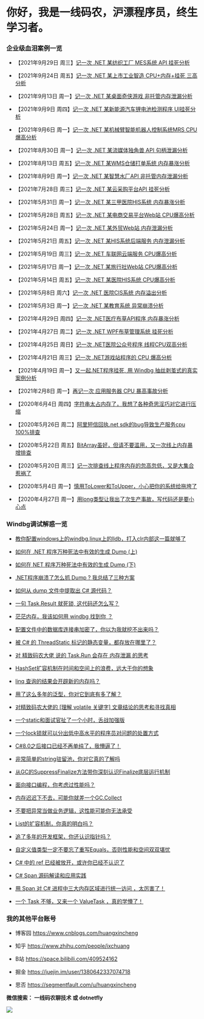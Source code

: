# 你好，我是一线码农，沪漂程序员，终生学习者。

### 企业级血泪案例一览

- 【2021年9月29日 周三】[记一次 .NET 某纺织工厂 MES系统 API 挂死分析](https://mp.weixin.qq.com/s?__biz=MjM5MzI5Mzg1OA==&mid=2247491055&idx=1&sn=9c7eebd936e44cd017cb30129289a591&chksm=a6986ea291efe7b431903c9485129a7e8820a17f6d854e8d62002283b3f63886f5ce9b3fd01e&token=626411257&lang=zh_CN#rd)

- 【2021年9月24日 周五】[记一次 .NET 某上市工业智造 CPU+内存+挂死 三高分析](https://mp.weixin.qq.com/s?__biz=MjM5MzI5Mzg1OA==&mid=2247490989&idx=1&sn=f3c3ed64d2295e214d1928481e691d85&chksm=a6986ee091efe7f63ac2fd28962601f8281a8a130162bad833d9dba94066cf84d3b28e087d8e&token=701691187&lang=zh_CN#rd)

- 【2021年9月13日 周一】[记一次 .NET 某桌面奇侠游戏 非托管内存泄漏分析](https://mp.weixin.qq.com/s?__biz=MjM5MzI5Mzg1OA==&mid=2247490920&idx=1&sn=a9576a41dd750c95b51ff93c4b570df6&chksm=a6986e2591efe73370a20cfe98f0194f35188d36be67859e6caffeb34ab9675c0b59d0f49d83&token=856751850&lang=zh_CN#rd)


- 【2021年9月9日 周四】[记一次 .NET 某新能源汽车锂电池检测程序 UI挂死分析](https://mp.weixin.qq.com/s?__biz=MjM5MzI5Mzg1OA==&mid=2247490893&idx=1&sn=9aad7d69cd643c492c9bf6b4c81df7ed&chksm=a6986e0091efe71687d5961c8b2875273c8bc54caac12268390d1106beb283565d9e9f8897ee&token=4079707&lang=zh_CN#rd)


- 【2021年9月6日 周一】[记一次 .NET 某机械臂智能机器人控制系统MRS CPU爆高分析](https://mp.weixin.qq.com/s?__biz=MjM5MzI5Mzg1OA==&mid=2247490844&idx=1&sn=edabd1c23f1415cf02cf9de8112911f3&chksm=a6986e5191efe74756f481aa0cda04db8aa28f493e9831b5abfa39d5c8a884fe3bf064b6a3e8&token=331306558&lang=zh_CN#rd)

- 【2021年8月30日 周一】[记一次 .NET 某流媒体独角兽 API 句柄泄漏分析](https://mp.weixin.qq.com/s?__biz=MjM5MzI5Mzg1OA==&mid=2247490781&idx=1&sn=1c406cf01674635081de6eb46f2da6cf&chksm=a6986f9091efe6864a9af05ea293272f9d42587fb1863ce9e76286e885812f9b403c41126aa8&token=1740393079&lang=zh_CN#rd)

- 【2021年8月13日 周五】[记一次 .NET 某WMS仓储打单系统 内存暴涨分析](https://mp.weixin.qq.com/s?__biz=MjM5MzI5Mzg1OA==&mid=2247490712&idx=1&sn=a5aeda6ea8f104797ab5899b76a922c5&chksm=a6986fd591efe6c321fc12ac259b19aa06352893be3cefd9671b3923712ac1418b1d0738fc68&token=1696634563&lang=zh_CN#rd)

- 【2021年8月9日 周一】[记一次 .NET 某智慧水厂API 非托管内存泄漏分析](https://mp.weixin.qq.com/s?__biz=MjM5MzI5Mzg1OA==&mid=2247490660&idx=1&sn=bda79f4f875255390a01f6e2fa978241&chksm=a6986f2991efe63fd144a0c7e4bc4bb6a9a4caa418f5cbbbf378ac47a2d18fbb1dca96ab140f&token=1645169107&lang=zh_CN#rd)

- 【2021年7月28日 周三】[记一次 .NET 某云采购平台API 挂死分析](https://mp.weixin.qq.com/s?__biz=MjM5MzI5Mzg1OA==&mid=2247490583&idx=1&sn=f54b9fd41706f4a1e2daff8307aa9da2&chksm=a6986f5a91efe64c045300835a990ff373c8c1243a1efc0d6fcf7f6c54a3c04ccec34c821de0&token=1138751196&lang=zh_CN#rd)

- 【2021年5月31日 周一】[记一次 .NET 某三甲医院HIS系统 内存暴涨分析](https://mp.weixin.qq.com/s?__biz=MjM5MzI5Mzg1OA==&mid=2247490175&idx=1&sn=6db917cd912e5585364aff57c9f4ceea&chksm=a698693291efe02474bbd52ce004c58d77cfda14663afb7ee00d490359c90df02d6fc46b5b5b&token=1861625626&lang=zh_CN#rd)

- 【2021年5月28日 周五】[记一次 .NET 某电商交易平台Web站 CPU爆高分析](https://mp.weixin.qq.com/s?__biz=MjM5MzI5Mzg1OA==&mid=2247490153&idx=1&sn=8fcab265770b0daad9928f631e7d0dbf&chksm=a698692491efe03299075a17b950a5cf584be714aea7d73f3ffeb59b25252d97645504713042&token=796142711&lang=zh_CN#rd)

- 【2021年5月24日 周一】[记一次 .NET 某外贸Web站 内存泄漏分析](https://mp.weixin.qq.com/s?__biz=MjM5MzI5Mzg1OA==&mid=2247490027&idx=1&sn=235bbe529ec0e1a3431122de64502921&chksm=a6986aa691efe3b0dbfa5f4ddb7e21cfad4c875fc958844696e4f480d847b82c5556a3fb27bc&token=796142711&lang=zh_CN#rd)

- 【2021年5月21日 周五】[记一次 .NET 某HIS系统后端服务 内存泄漏分析](https://mp.weixin.qq.com/s?__biz=MjM5MzI5Mzg1OA==&mid=2247489999&idx=1&sn=5090587e668d6095f6d1f17424ae0f1c&chksm=a6986a8291efe3940973783639f6ee26f31bbab6c08fa54d2687d35df3e0c9233fbe2918fc29&token=95934485&lang=zh_CN#rd)

- 【2021年5月19日 周三】[记一次 .NET 车联网云端服务 CPU爆高分析](https://mp.weixin.qq.com/s?__biz=MjM5MzI5Mzg1OA==&mid=2247489981&idx=1&sn=1445c1e6157542e6e1cc351481903d54&chksm=a6986af091efe3e6d493a8a966b8e18e3699c087e41359cd935d958208c12edfe4bbc2438466&token=749169776&lang=zh_CN#rd)

- 【2021年5月17日 周一】[记一次 .NET 某旅行社Web站 CPU爆高分析](https://mp.weixin.qq.com/s?__biz=MjM5MzI5Mzg1OA==&mid=2247489952&idx=1&sn=d062734cdc37ee0b8b6eb8b7abcc792d&chksm=a6986aed91efe3fb009112dc19a2c8a844201fa632c1a7fd1cc900c819fd80544f30caecc755&token=749169776&lang=zh_CN#rd)

- 【2021年5月14日 周五】[记一次 .NET 某医院HIS系统 CPU爆高分析](https://mp.weixin.qq.com/s?__biz=MjM5MzI5Mzg1OA==&mid=2247489931&idx=1&sn=4dc0b99b1abeb9eaa01ef8621a7a0c82&chksm=a6986ac691efe3d0332177fcf0ca382d2b24da0c80ba60e1166d754077cc6c62e3e8d99a111b&token=1711976643&lang=zh_CN#rd)

- 【2021年5月8日 周六】[记一次 .NET 医院CIS系统 内存溢出分析](https://mp.weixin.qq.com/s?__biz=MjM5MzI5Mzg1OA==&mid=2247489873&idx=1&sn=91e2f6550adf263e51be407b413da4af&chksm=a6986a1c91efe30ac1501f8305fca75778063db703656883d0c6f8e34581f5c4f07bacb2c69f&token=164115488&lang=zh_CN#rd)

- 【2021年5月3日 周一】[记一次 .NET 某教育系统 异常崩溃分析](https://mp.weixin.qq.com/s?__biz=MjM5MzI5Mzg1OA==&mid=2247489829&idx=1&sn=34e6169a43eb5ecc42a51761a894b7a3&chksm=a6986a6891efe37ea1720c0065cf942749d5ed24b2896189ec48974a3d4f28c0736ebd53a377&token=2092322748&lang=zh_CN#rd)

- 【2021年4月29日 周四】[记一次 .NET医疗布草API程序 内存暴涨分析](https://mp.weixin.qq.com/s?__biz=MjM5MzI5Mzg1OA==&mid=2247489805&idx=1&sn=f3467d62ffd2909611255c0bd53cb469&chksm=a6986a4091efe356b1664013a1ffa614e1ae6cef8618b240adc97068ea6e6faf378f449e6494&token=1292573312&lang=zh_CN#rd)

- 【2021年4月27日 周二】[记一次 .NET WPF布草管理系统 挂死分析](https://mp.weixin.qq.com/s?__biz=MjM5MzI5Mzg1OA==&mid=2247489772&idx=1&sn=a7781ada0ca36f126dead62c5daa6d47&chksm=a6986ba191efe2b7f9afae6788d5b976e0e4c1941c8f8bd21efef5ee844c7ba6355777e93e26&token=1292573312&lang=zh_CN#rd)

- 【2021年4月25日 周日】[记一次 .NET医院公众号程序 线程CPU双高分析](https://mp.weixin.qq.com/s?__biz=MjM5MzI5Mzg1OA==&mid=2247489751&idx=1&sn=8dc23fc83dd698887bc12bdae5eb5996&chksm=a6986b9a91efe28c69e3fadda0e878f8b047eb73b45bed188ff1b4036c5979d3631077b4ee23&token=430418757&lang=zh_CN#rd)

- 【2021年4月21日 周三】[记一次 .NET游戏站程序的 CPU 爆高分析](https://mp.weixin.qq.com/s?__biz=MjM5MzI5Mzg1OA==&mid=2247489684&idx=1&sn=554f5194c3c83da43ca2fc81846aa260&chksm=a6986bd991efe2cfe9efc00a5ab1ff161e40994bfaac9b350a9c4d7bdfb8b3fed0fd14896a8c&token=1961578048&lang=zh_CN#rd)

- 【2021年4月19日 周一】[又一起.NET程序挂死, 用 Windbg 抽丝剥茧式的真实案例分析](https://mp.weixin.qq.com/s?__biz=MjM5MzI5Mzg1OA==&mid=2247489632&idx=1&sn=b7946a760062edf6cf0df82fa0503169&chksm=a6986b2d91efe23b79aa9061a2f54b61fa5141e330e810e4b576bf4fa92fc2ef78d712bec896&token=1961578048&lang=zh_CN#rd)

- 【2021年2月8日 周一】[再记一次 应用服务器 CPU 暴高事故分析](https://mp.weixin.qq.com/s?__biz=MjM5MzI5Mzg1OA==&mid=2247488730&idx=1&sn=759c8b2bd1f01136a68b7659f926fa45&chksm=a698679791efee81392a6143f8f0f176d8c11fa399dd53eae164b215810d78d41fa5a7e45f3e&token=1961578048&lang=zh_CN#rd)

- 【2020年6月4日 周四】[字符串太占内存了，我想了各种奇思淫巧对它进行压缩](http://mp.weixin.qq.com/s?__biz=MjM5MzI5Mzg1OA==&mid=2247484069&idx=1&sn=9a0a2b700edc20294a5f280c39f8ad78&chksm=a69871e891eff8fe8ec369eab8fa480416ccce1cfe188ccb55409cdf42841dfa90281a16d816&token=1098575339&lang=zh_CN#rd)

- 【2020年5月26日 周二】[阿里短信回执.net sdk的bug导致生产服务cpu 100%排查](https://mp.weixin.qq.com/s?__biz=MjM5MzI5Mzg1OA==&mid=2247483948&idx=1&sn=eed8e82f25da46340846194000d869cc&chksm=a698716191eff877b980dce7531436ffad3dbb7541275a4e8f625551616206ecc62466c182e1&token=430418757&lang=zh_CN#rd)

- 【2020年5月22日 周五】[BitArray虽好，但请不要滥用，又一次线上内存暴增排查](https://mp.weixin.qq.com/s?__biz=MjM5MzI5Mzg1OA==&mid=2247483895&idx=1&sn=9df99be01677a20288b7d18ded113977&chksm=a69872ba91effbac65df26f3f0fcd46c5bd9a9ebd5f1528c213cdf621099439ba98e76720094&token=1260076125&lang=zh_CN#rd)

- 【2020年5月20日 周三】[记一次排查线上程序内存的忽高忽低，又是大集合惹祸了](https://mp.weixin.qq.com/s?__biz=MjM5MzI5Mzg1OA==&mid=2247483887&idx=1&sn=3bfea65a9ccd58df5813face404de5c9&chksm=a69872a291effbb40554a72df4d34084dbce76c58ac66bc8af21cd606d7ddb4c6a0e4da7d8e9&token=1260076125&lang=zh_CN#rd)

- 【2020年5月4日 周一】[慎用ToLower和ToUpper，小心把你的系统给拖垮了](https://mp.weixin.qq.com/s?__biz=MjM5MzI5Mzg1OA==&mid=2247483784&idx=1&sn=3ee4a0b58eb85895f2b5951dedc36974&chksm=a69872c591effbd3062ba57c78994e519235896f607f2d8e5052f8787d7e2fa84bd8c12d565e&token=1260076125&lang=zh_CN#rd)

- 【2020年4月27日 周一】[用long类型让我出了次生产事故，写代码还是要小心点](https://mp.weixin.qq.com/s?__biz=MjM5MzI5Mzg1OA==&mid=2247483750&idx=1&sn=c407fe5eebc9cd64c65e46d843679f98&chksm=a698722b91effb3d49c9a01f06a9e8ceb05ca08ff6a9ed80a1b7db441ee954399ebea69f4d4a&token=1961578048&lang=zh_CN#rd)


### Windbg调试解惑一览


- [教你配置windows上的windbg,linux上的lldb，打入clr内部这一篇就够了](https://mp.weixin.qq.com/s?__biz=MjM5MzI5Mzg1OA==&mid=2247483792&idx=1&sn=b2984c421787efa352678fcf9b50490f&chksm=a69872dd91effbcbedd264f1a59c1671f068b40303e7a190a52b7407196fe3b8bb3e533b9d05&token=1260076125&lang=zh_CN#rd)

- [如何在 .NET 程序万种死法中有效的生成 Dump (上)](https://mp.weixin.qq.com/s?__biz=MjM5MzI5Mzg1OA==&mid=2247489260&idx=1&sn=ef89832e72b4beb354e64c527816a456&chksm=a69865a191efecb7378ba266391115b4d29ccfbd8dd70def90c625b2c4051231aae5c5ca2e24&token=763414529&lang=zh_CN#rd)

- [如何在 NET 程序万种死法中有效的生成 Dump (下)](https://mp.weixin.qq.com/s?__biz=MjM5MzI5Mzg1OA==&mid=2247489377&idx=1&sn=8039f36fa688ff3575009de94d2ae026&chksm=a698642c91efed3a9f3e4f0d100c626ebb37c912557b48eb03a2830cd98145c25cb564e33f01&token=1961578048&lang=zh_CN#rd)

- [.NET程序崩溃了怎么抓 Dump ? 我总结了三种方案](https://mp.weixin.qq.com/s?__biz=MjM5MzI5Mzg1OA==&mid=2247490052&idx=1&sn=a4f948f0267698e42f7c5289383fa49d&chksm=a698694991efe05f6daac0f0c4f0bc30b1a3052d2de459ffdf8cc1e828d3df17d5ac746139dd&token=796142711&lang=zh_CN#rd)

- [如何从 dump 文件中提取出 C# 源代码？](https://mp.weixin.qq.com/s?__biz=MjM5MzI5Mzg1OA==&mid=2247489167&idx=1&sn=208edc764f9f88eaf3237d64946f3012&chksm=a69865c291efecd487a37dca0b7a38fafa0965a634893eaaa28c40f49b3827316d1dc4f280d6&token=763414529&lang=zh_CN#rd)

- [一句 Task.Result 就死锁, 这代码还怎么写？](https://mp.weixin.qq.com/s?__biz=MjM5MzI5Mzg1OA==&mid=2247489891&idx=1&sn=f7ca7786a498c0a27bd58339a97111ee&chksm=a6986a2e91efe338f270a7929456f76c63e9c7c2afa181835759ed439c45b8a9926029f81686&token=1711976643&lang=zh_CN#rd)

- [茫茫内存，我该如何用 windbg 找到你 ？](https://mp.weixin.qq.com/s?__biz=MjM5MzI5Mzg1OA==&mid=2247489276&idx=1&sn=b5e15fb9c7b2fa7e74ed176a6e56502b&chksm=a69865b191efeca75b66287fd96c99b3a15334abbe7761c350adc4e8d4a8fcdd6ffbbc94b189&token=1961578048&lang=zh_CN#rd)

- [配置文件中的数据库连接串加密了，你以为我就挖不出来吗？](https://mp.weixin.qq.com/s?__biz=MjM5MzI5Mzg1OA==&mid=2247485201&idx=1&sn=1ec4c336bf49f9cdceea14d2661f1d38&chksm=a698745c91effd4ad958c49e8def102fb5027a7139224d10c958a70f8ed69f1e4191a4f746e4&token=1961578048&lang=zh_CN#rd)

- [被 C# 的 ThreadStatic 标记的静态变量，都存放在哪里了？](https://mp.weixin.qq.com/s?__biz=MjM5MzI5Mzg1OA==&mid=2247487742&idx=1&sn=6c77fc2e5318eac5c91690ca451e43bd&chksm=a69863b391efeaa56ac0e7cbc2b443a1b098f05593eafea14849f3bd0bba6ce5b835275f0506&token=250896018&lang=zh_CN#rd)

- [对 精致码农大佬 说的 Task.Run 会存在 内存泄漏 的思考](https://mp.weixin.qq.com/s?__biz=MjM5MzI5Mzg1OA==&mid=2247488049&idx=1&sn=0b0e500c99822f482a7300e44351237f&chksm=a698617c91efe86a78001c6d68d1b1dea064b094641e6d6200276d6f818a10d76f0df322f785&token=250896018&lang=zh_CN#rd)

- [HashSet扩容机制在时间和空间上的浪费，远大于你的想象](https://mp.weixin.qq.com/s?__biz=MjM5MzI5Mzg1OA==&mid=2247484314&idx=1&sn=c827979c90a9b491b8f78b9f65f1d562&chksm=a69870d791eff9c164aeca6e9bfebaaaf414604d249198f03f3f3246da882a7fe62732b787c4&token=1961578048&lang=zh_CN#rd)

- [linq 查询的结果会开辟新的内存吗？](https://mp.weixin.qq.com/s?__biz=MjM5MzI5Mzg1OA==&mid=2247487799&idx=1&sn=a5dd0a46913dd832a17fb5ad2131abcf&chksm=a698627a91efeb6c99ff5455c4ab96229d97011ebb76765e1d6e148a1ced54fe92e6cbe25596&token=250896018&lang=zh_CN#rd)

- [用了这么多年的泛型，你对它到底有多了解？](https://mp.weixin.qq.com/s?__biz=MjM5MzI5Mzg1OA==&mid=2247483746&idx=1&sn=1a9ae1e942d12ce0ae184ebaddd96a3a&chksm=a698722f91effb394d008529ab311e97ae94651e76d36a2c70ceaf020faace687d91e067a0f5&token=1260076125&lang=zh_CN#rd)

- [对精致码农大佬的 [理解 volatile 关键字] 文章结论的思考和寻找真相](https://mp.weixin.qq.com/s?__biz=MjM5MzI5Mzg1OA==&mid=2247487203&idx=6&sn=928571ed608091597892e909e64db0e8&chksm=a6987dae91eff4b8ac3c8ebc55316ad24fbe0801e903832ac57e9251366655bd7870a5c6bba7&token=2136785246&lang=zh_CN#rd)

- [一个static和面试官扯了一个小时，舌战加强版](https://mp.weixin.qq.com/s?__biz=MjM5MzI5Mzg1OA==&mid=2247484105&idx=1&sn=0e53cc1900421222a5eae65ee1cfd725&chksm=a698718491eff892a4e63d5cf62a0b1e2ee2f85ed7a1111cd889d4f97f9f6db0309e0d7ae096&token=1098575339&lang=zh_CN#rd)

- [一个lock锁就可以分出低中高水平的程序员对问题的处置方式](https://mp.weixin.qq.com/s?__biz=MjM5MzI5Mzg1OA==&mid=2247483721&idx=1&sn=ae0af61c33fbd515943a8523acbddfe0&chksm=a698720491effb122e53f8308024c1218da04381f8106dc78ba738869d332b132e61c186e42b&token=1260076125&lang=zh_CN#rd)

- [C#8.0之后接口已经不再单纯了，我懵逼了！](https://mp.weixin.qq.com/s?__biz=MjM5MzI5Mzg1OA==&mid=2247487047&idx=2&sn=4e37be491ae28676e36a55c7d5451a5d&chksm=a6987d0a91eff41c8d4fe891548aabd8c3c4b680195b4048fee4f30e09c06c54b22e50ef4a69&token=1961578048&lang=zh_CN#rd)

- [非常简单的string驻留池，你对它真的了解吗](https://mp.weixin.qq.com/s?__biz=MjM5MzI5Mzg1OA==&mid=2247483754&idx=1&sn=b901fee371a4aeb799337520b35d9bfb&chksm=a698722791effb31c3806b95efe08c30dba630cd22bee6cd87761239b09e36295af488a7a994&token=1260076125&lang=zh_CN#rd)

- [从GC的SuppressFinalize方法带你深刻认识Finalize底层运行机制](https://mp.weixin.qq.com/s?__biz=MjM5MzI5Mzg1OA==&mid=2247483758&idx=1&sn=415a5d4650e3363b0c9df8126aa529cc&chksm=a698722391effb35f068b09f137450f0084be57d44111540de71d4cc75463fc7c7b14789c667&token=1260076125&lang=zh_CN#rd)

- [面向接口编程，你考虑过性能吗？](https://mp.weixin.qq.com/s?__biz=MjM5MzI5Mzg1OA==&mid=2247483766&idx=1&sn=6b639499cf910587227bf8ed576f557c&chksm=a698723b91effb2d7925c6740eaccc347c42e7ec062ccbefce3620b6a2588e3aec380c1c7c8a&token=1260076125&lang=zh_CN#rd)

- [内存迟迟下不去，可能你就差一个GC.Collect](https://mp.weixin.qq.com/s?__biz=MjM5MzI5Mzg1OA==&mid=2247483788&idx=1&sn=5643b128ef64168bdbd231a32d955c67&chksm=a69872c191effbd7513eaf65453d3305c2bc9a01f180ae99ed1fd512585911f4b4a805258bc8&token=1260076125&lang=zh_CN#rd)

- [不要把异常当做业务逻辑，这性能可能你无法承受](https://mp.weixin.qq.com/s?__biz=MjM5MzI5Mzg1OA==&mid=2247483801&idx=1&sn=255f7b548a5c6b2a124c2adc9a7fff17&chksm=a69872d491effbc2d10ef4f684187144f4a7a2fdea79b17c554910d9e15d0dfaf1d48803d835&token=1260076125&lang=zh_CN#rd)

- [List的扩容机制，你真的明白吗？](https://mp.weixin.qq.com/s?__biz=MjM5MzI5Mzg1OA==&mid=2247483934&idx=1&sn=1e37bd686ba5b4e0e1a41a836258f126&chksm=a698715391eff845c79db6badfb45f63a926d5bfd0d450276661bd7e7cc67ffbdc81fe30fca9&token=1260076125&lang=zh_CN#rd)

- [追了多年的开发框架，你还认识指针吗？](https://mp.weixin.qq.com/s?__biz=MjM5MzI5Mzg1OA==&mid=2247483823&idx=1&sn=b1c6155b16283a99a9be855c57c13b8e&chksm=a69872e291effbf404f89ec538d28d5b1cf4ed2786f3feb43d17db985639b4ed24d7c5edd55f&token=1098575339&lang=zh_CN#rd)

- [自定义值类型一定不要忘了重写Equals，否则性能和空间双双堪忧](https://mp.weixin.qq.com/s?__biz=MjM5MzI5Mzg1OA==&mid=2247484027&idx=1&sn=5af5f193b594ef57468d3cb2e423c1cc&chksm=a698713691eff820939fc493dd619f000858a90d7c911583e0af052a517307d236f9eccd847c&token=1742856040&lang=zh_CN#rd)

- [C# 中的 ref 已经被放开，或许你已经不认识了](https://mp.weixin.qq.com/s?__biz=MjM5MzI5Mzg1OA==&mid=2247487484&idx=1&sn=4644c2ce523ba8c40ae995bf2db3fbb5&chksm=a6987cb191eff5a7cd69b887188eb22e34fe1797e6e699d90078b1c8d2165014936a480b1492&token=2136785246&lang=zh_CN#rd)

- [C# Span 源码解读和应用实践](https://mp.weixin.qq.com/s?__biz=MjM5MzI5Mzg1OA==&mid=2247487593&idx=1&sn=17a1244733c5f84ee7318b8de01ab919&chksm=a698632491efea32d731ccc51c84780bf1418778d5decbcb3d25f7eda5a1fe006088ea2db35f&token=1806526632&lang=zh_CN#rd)

- [用 Span 对 C# 进程中三大内存区域进行统一访问 ，太厉害了！](https://mp.weixin.qq.com/s?__biz=MjM5MzI5Mzg1OA==&mid=2247487097&idx=2&sn=c06dd9c7b4aac9c397c988ebffbfd497&chksm=a6987d3491eff42224de36fd9d3933993fa7334ff2e987af4744fe0124911e8ae30123d84b7d&token=1961578048&lang=zh_CN#rd)

- [一个 Task 不够，又来一个 ValueTask ，真的学懵了！](https://mp.weixin.qq.com/s?__biz=MjM5MzI5Mzg1OA==&mid=2247487538&idx=2&sn=542088a51ee8da815828951a411694d5&chksm=a698637f91efea69ae36e9370d9bc7562fdfb63d34ddf4eb3b81d9c53499b889be2253e0553e&token=1806526632&lang=zh_CN#rd)


### 我的其他平台账号


* 博客园   https://www.cnblogs.com/huangxincheng

* 知乎    https://www.zhihu.com/people/ixchuang

* B站     https://space.bilibili.com/409524162

* 掘金   https://juejin.im/user/1380642337074718

* 思否   https://segmentfault.com/u/huangxincheng


**微信搜索： 一线码农聊技术  或 dotnetfly**

<a name="公众号"></a>


![](https://images.cnblogs.com/cnblogs_com/huangxincheng/345039/o_210929020104%E6%9C%80%E6%96%B0%E6%B6%88%E6%81%AF%E4%BC%98%E6%83%A0%E4%BF%83%E9%94%80%E5%85%AC%E4%BC%97%E5%8F%B7%E5%85%B3%E6%B3%A8%E4%BA%8C%E7%BB%B4%E7%A0%81.jpg)